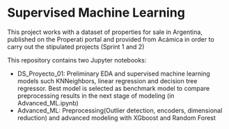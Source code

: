 # Supervised Machine Learning

This project works with a dataset of properties for sale in Argentina,  published on the Properati portal and provided from Acámica in order to carry out the stipulated projects (Sprint 1 and 2)

This repository contains two Jupyter notebooks:
- DS_Proyecto_01: Preliminary EDA and supervised machine learning models such KNNeighbors, linear regression and decision tree regressor. Best model is selected as benchmark model to compare preprocessing results in the next stage of modeling (in Advanced_ML.ipynb)
- Advanced_ML: Preprocessing(Outlier detection, encoders, dimensional reduction) and advanced modeling with XGboost and Random Forest
